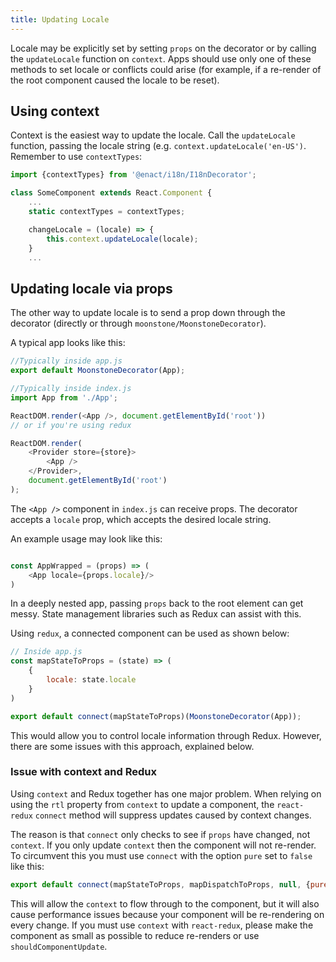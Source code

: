 ```yaml
---
title: Updating Locale
---
```


Locale may be explicitly set by setting `props` on the decorator or by calling the `updateLocale` function on `context`. Apps should use only one of these methods to set locale or conflicts could arise (for example, if a re-render of the root component caused the locale to be reset).

## Using context

Context is the easiest way to update the locale. Call the `updateLocale` function, passing the locale string (e.g. `context.updateLocale('en-US')`. Remember to use `contextTypes`:

```javascript
import {contextTypes} from '@enact/i18n/I18nDecorator';

class SomeComponent extends React.Component {
    ...
    static contextTypes = contextTypes;

    changeLocale = (locale) => {
        this.context.updateLocale(locale);
    }
	...
```

## Updating locale via props

The other way to update locale is to send a prop down through the decorator (directly or through `moonstone/MoonstoneDecorator`).

A typical app looks like this:

```javascript
//Typically inside app.js
export default MoonstoneDecorator(App);

//Typically inside index.js
import App from './App';

ReactDOM.render(<App />, document.getElementById('root'))
// or if you're using redux

ReactDOM.render(
	<Provider store={store}>
		<App />
	</Provider>,
	document.getElementById('root')
);
```

The `<App />` component in `index.js` can receive props. The decorator accepts a `locale` prop, which accepts the desired locale string.

An example usage may look like this:

```javascript

const AppWrapped = (props) => (
	<App locale={props.locale}/>
)
```

In a deeply nested app, passing `props` back to the root element can get messy. State management libraries such as Redux can assist with this.

Using `redux`, a connected component can be used as shown below:

```javascript
// Inside app.js
const mapStateToProps = (state) => (
	{
		locale: state.locale
	}
)

export default connect(mapStateToProps)(MoonstoneDecorator(App));
```

This would allow you to control locale information through Redux. However, there are some issues with this approach, explained below.

### Issue with context and Redux

Using `context` and Redux together has one major problem. When relying on using the `rtl` property from `context` to update a component, the `react-redux` `connect` method will suppress updates caused by context changes.

The reason is that `connect` only checks to see if `props` have changed, not `context`. If you only update `context` then the component will not re-render. To circumvent this you must use `connect` with the option `pure` set to `false` like this:

```javascript
export default connect(mapStateToProps, mapDispatchToProps, null, {pure: false})(LocaleSwitch);
```

This will allow the `context` to flow through to the component, but it will also cause performance issues because your component will be re-rendering on every change. If you must use `context` with `react-redux`, please make the component as small as possible to reduce re-renders or use `shouldComponentUpdate`.

